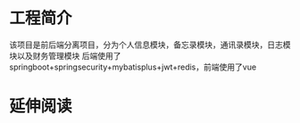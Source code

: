 # 工程简介
该项目是前后端分离项目，分为个人信息模块，备忘录模块，通讯录模块，日志模块以及财务管理模块
后端使用了springboot+springsecurity+mybatisplus+jwt+redis，前端使用了vue
# 延伸阅读


